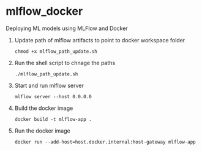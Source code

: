 # mlflow_docker
Deploying ML models using MLFlow and Docker

1. Update path of mlflow artifacts to point to docker workspace folder
    ```
    chmod +x mlflow_path_update.sh 
    ```

2. Run the shell script to chnage the paths

    ```
    ./mlflow_path_update.sh
    ```

3. Start and run mlflow server
   ```
   mlflow server --host 0.0.0.0
   ```

4. Build the docker image
   ```
   docker build -t mlflow-app .
   ```

5. Run the docker image
   ```
   docker run --add-host=host.docker.internal:host-gateway mlflow-app
   ```